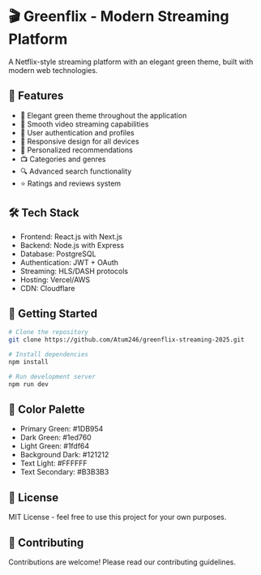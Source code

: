 # 🎬 Greenflix - Modern Streaming Platform

A Netflix-style streaming platform with an elegant green theme, built with modern web technologies.

## 🚀 Features

- 💚 Elegant green theme throughout the application
- 🎥 Smooth video streaming capabilities
- 👤 User authentication and profiles
- 📱 Responsive design for all devices
- 🎯 Personalized recommendations
- 📺 Categories and genres
- 🔍 Advanced search functionality
- ⭐ Ratings and reviews system

## 🛠️ Tech Stack

- Frontend: React.js with Next.js
- Backend: Node.js with Express
- Database: PostgreSQL
- Authentication: JWT + OAuth
- Streaming: HLS/DASH protocols
- Hosting: Vercel/AWS
- CDN: Cloudflare

## 🌟 Getting Started

```bash
# Clone the repository
git clone https://github.com/Atum246/greenflix-streaming-2025.git

# Install dependencies
npm install

# Run development server
npm run dev
```

## 🎨 Color Palette

- Primary Green: #1DB954
- Dark Green: #1ed760
- Light Green: #1fdf64
- Background Dark: #121212
- Text Light: #FFFFFF
- Text Secondary: #B3B3B3

## 📝 License

MIT License - feel free to use this project for your own purposes.

## 🤝 Contributing

Contributions are welcome! Please read our contributing guidelines.
